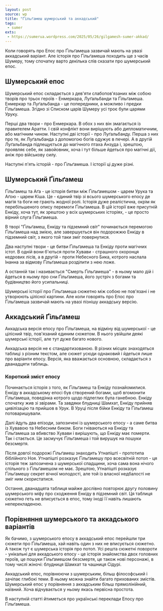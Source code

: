 ```yaml
---
layout: post
source: wp
title: "Ґільґамеш шумерський та аккадський"
tags:
 - sumer
exts:
 - https://sumerua.wordpress.com/2025/05/26/gilgamesh-sumer-akkad/
---
```

Коли говорять про Епос про Ґільґамеша зазвичай мають на увазі аккадський варіант.
Але історія про Ґільґамеша походить ще з часів Шумеру, тому спочатку варто декілька слів сказати про шумерський епос.

## Шумерський епос

Шумерський епос складається з дев'яти слабопов'язаних між собою творів про трьох героїв - Енмеркара, Луґальбанди та Ґільґамеша. Енмеркар та Луґальбанда - це попередники, а можливо і предки Ґільґамеша. Згідно зі Списком царів Шумеру усі троє були царями Уруку.

Перші два твори - про Енмеркара. В обох з них він змагається із правителем Аратти. І свій конфлікт вони вирішують або дипломатичним, або магічним чином. Наступні дві історії - про Луґальбанду. Перша з них про те, як Луґальбанда з допомогою богів одужує в печері. А в другій Луґальбанда підлещується до магічного птаха Анзуда і, зрештою, проявляє себе, як завойовник, хоча і тут більше йдеться про магічні дії, аніж про військову силу.

Наступні п'ять історій - про Ґільґамеша. І історії ці дуже різні.

## Шумерський Ґільґамеш

Ґільґамеш та Аґа - це історія битви між Ґільґамешом - царем Урука та Аґою - царем Кіша. Це - єдиний твір зі всього шумерського епосу де магія та боги не грають жодної ролі. Історія дуже реалістична, окрім як перебільшеного опису перемоги Ґільґамеша. В цій історії вже присутній Енкіду, хоча тут, як зрештою у всіх шумерських історіях, - це просто вірний слуга Ґільґамеша.

В творі "Ґільґамеш, Енкіду та підземний світ" починається перемогою Ґільґамеша над змією, але завершується він подорожжю Енкіду в підземний світ, з якого той таки зміг повернутися.

Два наступні твори - це битви Ґільґамеша та Енкіду проти магічних істот. В одній вони б'ються проти Хувави - страшного охоронця кедрових лісів, а в другій - проти Небесного Бика, котрого наслала Інанна за відмову Ґільґамеша розділити з нею ложе.

А останній так і називається "Смерть Ґільґамеша" - в ньому мало дій і йдеться в ньому про сни Ґільґамеша, його зустріч з богами та будівництво його усипальниці.

Шумерські історії про Ґільґамеша сюжетно між собою не пов'язані і не утворюють цілісної картини. Але коли говорять про Епос про Ґільґамеша зазвичай мають на увазі пізнішу аккадську версію.

## Аккадський Ґільґамеш

Аккадська версія епосу про Ґільґамеша, на відміну від шумерської - це цілісний твір, пов'язаний єдиним сюжетом. В нього увійшли деякі шумерські історії, але тут дуже багато нового.

Аккадська версія не є стандартизованою. В різних місцях знаходяться таблиці з різним текстом, але сюжет усюди однаковий і йдеться лише про варіанти епосу. Версія, яка вважається основною, складається з дванадцяти таблиць.

### Короткий зміст епосу

Починається історія з того, як Ґільґамеш та Енкіду познайомилися. Енкіду в аккадському епосі був створений богами, щоб вгомонити Ґільґамеша, поведінка котрого щодо підлеглих була ганебною. Енкіду спочатку жив зі звірами. Та завдяки блудниці Шамхат, Енкіду прийняв цивілізацію та прийшов в Урук. В Уруці після бійки Енкіду та Ґільґамеш потоваришували. 

Далі йдуть два епізоди, запозичені із шумерського епосу - а саме битва із Хувавою та Небесним биком. Боги гніваються на Енкіду та Ґільґамеша за вбивство Хувави і вирішують, що Енкіду має померти. Так і стається. Це засмучує Ґільґамеша і той вирушує на пошуки безсмертя. 

Після довгої подорожі Ґільґамеш знаходить Утнапішті - прототипа біблійного Ноя. Утнапішті розказує Ґільґамешу про всесвітній потоп - ця історія теж запозичена з шумерської спадщини, хоча сама вона нічого спільного з Ґільґамешом не має. Зрештою, Утнапішті розказує Ґільґамешу секрет вічної молодості, але той із власної недбалості не зміг ним скористатися.

Остання, дванадцята таблиця майже дослівно повторює другу половину шумерського міфу про сходження Енкіду в підземний світ. Ця таблиця сюжетно геть не вписується в епос, тому іноді її навіть лишають неперекладеною.

## Порівняння шумерського та аккадського варіантів

Як бачимо, з шумерського епосу в аккадський епос перейшли три сюжети про Ґільґамеша, хай навіть один з них не вписується сюжетно. А також тут є шумерська історія про потоп. Усі решта сюжетні повороти - унікальні для аккадського епосу - це історія знайомства двох головних героїв, це пошуки Ґільґамешом безсмертя, це також нові персонажі, в тому числі жіночі: блудниця Шамхат та чашниця Сідурі.

Аккадський епос, порівнюючи з шумерським, більш філософський і зачіпає глибокі теми. В ньому можна знайти багато прихованих змістів. Шумерський епос у порівняння з аккадським більш прямолінійний, наївний. Хоча відчувається у ньому якась первісна простота.

В наступній статті йтиметься про українські переклади Епосу про Ґільґамеша.
